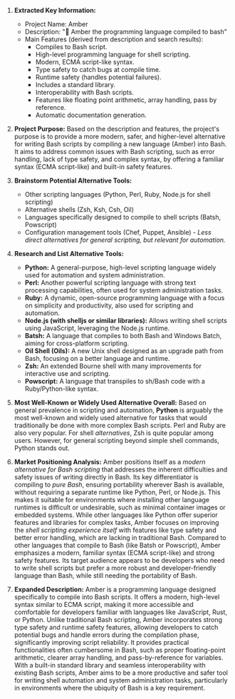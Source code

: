 1.  **Extracted Key Information:**
    *   Project Name: Amber
    *   Description: "💎 Amber the programming language compiled to bash"
    *   Main Features (derived from description and search results):
        *   Compiles to Bash script.
        *   High-level programming language for shell scripting.
        *   Modern, ECMA script-like syntax.
        *   Type safety to catch bugs at compile time.
        *   Runtime safety (handles potential failures).
        *   Includes a standard library.
        *   Interoperability with Bash scripts.
        *   Features like floating point arithmetic, array handling, pass by reference.
        *   Automatic documentation generation.

2.  **Project Purpose:**
    Based on the description and features, the project's purpose is to provide a more modern, safer, and higher-level alternative for writing Bash scripts by compiling a new language (Amber) into Bash. It aims to address common issues with Bash scripting, such as error handling, lack of type safety, and complex syntax, by offering a familiar syntax (ECMA script-like) and built-in safety features.

3.  **Brainstorm Potential Alternative Tools:**
    *   Other scripting languages (Python, Perl, Ruby, Node.js for shell scripting)
    *   Alternative shells (Zsh, Ksh, Csh, Oil)
    *   Languages specifically designed to compile to shell scripts (Batsh, Powscript)
    *   Configuration management tools (Chef, Puppet, Ansible) - *Less direct alternatives for general scripting, but relevant for automation.*

4.  **Research and List Alternative Tools:**

    *   **Python:** A general-purpose, high-level scripting language widely used for automation and system administration.
    *   **Perl:** Another powerful scripting language with strong text processing capabilities, often used for system administration tasks.
    *   **Ruby:** A dynamic, open-source programming language with a focus on simplicity and productivity, also used for scripting and automation.
    *   **Node.js (with shelljs or similar libraries):** Allows writing shell scripts using JavaScript, leveraging the Node.js runtime.
    *   **Batsh:** A language that compiles to both Bash and Windows Batch, aiming for cross-platform scripting.
    *   **Oil Shell (Oils):** A new Unix shell designed as an upgrade path from Bash, focusing on a better language and runtime.
    *   **Zsh:** An extended Bourne shell with many improvements for interactive use and scripting.
    *   **Powscript:** A language that transpiles to sh/Bash code with a Ruby/Python-like syntax.

5.  **Most Well-Known or Widely Used Alternative Overall:**
    Based on general prevalence in scripting and automation, **Python** is arguably the most well-known and widely used alternative for tasks that would traditionally be done with more complex Bash scripts. Perl and Ruby are also very popular. For shell *alternatives*, Zsh is quite popular among users. However, for general scripting beyond simple shell commands, Python stands out.

6.  **Market Positioning Analysis:**
    Amber positions itself as a *modern alternative for Bash scripting* that addresses the inherent difficulties and safety issues of writing directly in Bash. Its key differentiator is compiling to *pure Bash*, ensuring portability wherever Bash is available, without requiring a separate runtime like Python, Perl, or Node.js. This makes it suitable for environments where installing other language runtimes is difficult or undesirable, such as minimal container images or embedded systems. While other languages like Python offer superior features and libraries for complex tasks, Amber focuses on improving the *shell scripting experience itself* with features like type safety and better error handling, which are lacking in traditional Bash. Compared to other languages that compile to Bash (like Batsh or Powscript), Amber emphasizes a modern, familiar syntax (ECMA script-like) and strong safety features. Its target audience appears to be developers who need to write shell scripts but prefer a more robust and developer-friendly language than Bash, while still needing the portability of Bash.

7.  **Expanded Description:**
    Amber is a programming language designed specifically to compile into Bash scripts. It offers a modern, high-level syntax similar to ECMA script, making it more accessible and comfortable for developers familiar with languages like JavaScript, Rust, or Python. Unlike traditional Bash scripting, Amber incorporates strong type safety and runtime safety features, allowing developers to catch potential bugs and handle errors during the compilation phase, significantly improving script reliability. It provides practical functionalities often cumbersome in Bash, such as proper floating-point arithmetic, clearer array handling, and pass-by-reference for variables. With a built-in standard library and seamless interoperability with existing Bash scripts, Amber aims to be a more productive and safer tool for writing shell automation and system administration tasks, particularly in environments where the ubiquity of Bash is a key requirement.
